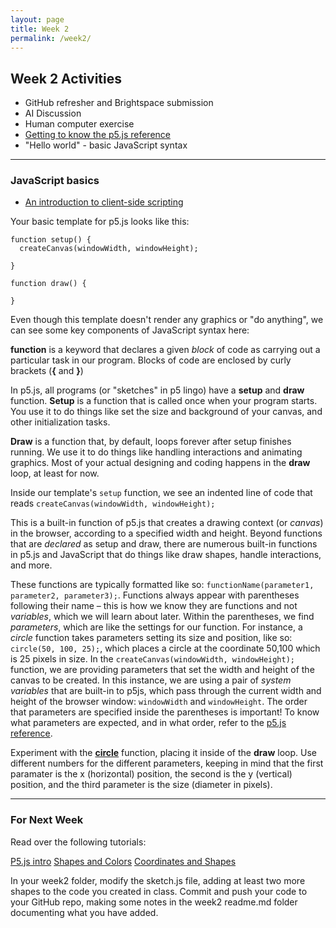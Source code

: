 ```yaml
---
layout: page
title: Week 2
permalink: /week2/
---
```


## Week 2 Activities

- GitHub refresher and Brightspace submission
- AI Discussion
- Human computer exercise
- [Getting to know the p5.js reference](https://p5js.org/reference/)
- "Hello world" - basic JavaScript syntax

---

### JavaScript basics

- [An introduction to client-side scripting](https://idmp5.github.io/intro/javascript/)

Your basic template for p5.js looks like this:

```
function setup() {
  createCanvas(windowWidth, windowHeight);
  
}

function draw() {
  
}
```

Even though this template doesn't render any graphics or "do anything", we can see some key components of JavaScript syntax here:

**function** is a keyword that declares a given *block* of code as carrying out a particular task in our program. Blocks of code are enclosed by curly brackets (**{** and **}**)

In p5.js, all programs (or "sketches" in p5 lingo) have a **setup** and **draw** function. **Setup** is a function that is called once when your program starts. You use it to do things like set the size and background of your canvas, and other initialization tasks.

**Draw** is a function that, by default, loops forever after setup finishes running. We use it to do things like handling interactions and animating graphics. Most of your actual designing and coding happens in the **draw** loop, at least for now.

Inside our template's `setup` function, we see an indented line of code that reads `createCanvas(windowWidth, windowHeight);`

This is a built-in function of p5.js that creates a drawing context (or *canvas*) in the browser, according to a specified width and height. Beyond functions that are *declared* as setup and draw, there are numerous built-in functions in p5.js and JavaScript that do things like draw shapes, handle interactions, and more.

These functions are typically formatted like so: `functionName(parameter1, parameter2, parameter3);`. Functions always appear with parentheses following their name – this is how we know they are functions and not *variables*, which we will learn about later. Within the parentheses, we find *parameters*, which are like the settings for our function. For instance, a *circle* function takes parameters setting its size and position, like so: `circle(50, 100, 25);`, which places a circle at the coordinate 50,100 which is 25 pixels in size. In the `createCanvas(windowWidth, windowHeight);` function, we are providing parameters that set the width and height of the canvas to be created. In this instance, we are using a pair of *system variables* that are built-in to p5js, which pass through the current width and height of the browser window: `windowWidth` and `windowHeight`. The order that parameters are specified inside the parentheses is important! To know what parameters are expected, and in what order, refer to the [p5.js reference](https://p5js.org/reference/).

Experiment with the **[circle](https://p5js.org/reference/p5/circle/)** function, placing it inside of the **draw** loop. Use different numbers for the different parameters, keeping in mind that the first paramater is the x (horizontal) position, the second is the y (vertical) position, and the third parameter is the size (diameter in pixels).

---


### For Next Week

Read over the following tutorials:

[P5.js intro](https://idmp5.github.io/p5/p5-intro/)
[Shapes and Colors](https://idmp5.github.io/p5/drawing/)
[Coordinates and Shapes](https://archive.p5js.org/learn/coordinate-system-and-shapes.html)

In your week2 folder, modify the sketch.js file, adding at least two more shapes to the code you created in class. Commit and push your code to your GitHub repo, making some notes in the week2 readme.md folder documenting what you have added.